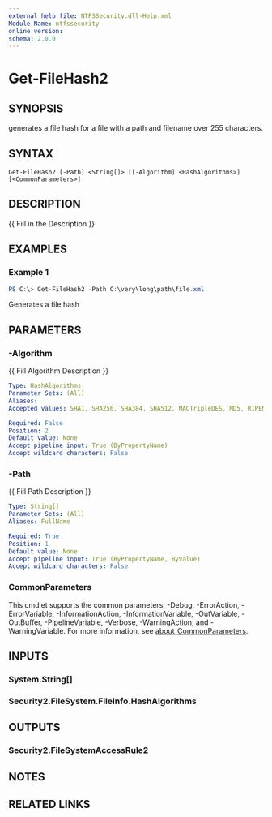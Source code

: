 ```yaml
---
external help file: NTFSSecurity.dll-Help.xml
Module Name: ntfssecurity
online version:
schema: 2.0.0
---
```


# Get-FileHash2

## SYNOPSIS

generates a file hash for a file with a path and filename over 255 characters.

## SYNTAX

```
Get-FileHash2 [-Path] <String[]> [[-Algorithm] <HashAlgorithms>] [<CommonParameters>]
```

## DESCRIPTION

{{ Fill in the Description }}

## EXAMPLES

### Example 1

```PowerShell
PS C:\> Get-FileHash2 -Path C:\very\long\path\file.xml
```

Generates a file hash

## PARAMETERS

### -Algorithm

{{ Fill Algorithm Description }}

```yaml
Type: HashAlgorithms
Parameter Sets: (All)
Aliases:
Accepted values: SHA1, SHA256, SHA384, SHA512, MACTripleDES, MD5, RIPEMD160

Required: False
Position: 2
Default value: None
Accept pipeline input: True (ByPropertyName)
Accept wildcard characters: False
```

### -Path

{{ Fill Path Description }}

```yaml
Type: String[]
Parameter Sets: (All)
Aliases: FullName

Required: True
Position: 1
Default value: None
Accept pipeline input: True (ByPropertyName, ByValue)
Accept wildcard characters: False
```

### CommonParameters
This cmdlet supports the common parameters: -Debug, -ErrorAction, -ErrorVariable, -InformationAction, -InformationVariable, -OutVariable, -OutBuffer, -PipelineVariable, -Verbose, -WarningAction, and -WarningVariable. For more information, see [about_CommonParameters](http://go.microsoft.com/fwlink/?LinkID=113216).

## INPUTS

### System.String[]

### Security2.FileSystem.FileInfo.HashAlgorithms

## OUTPUTS

### Security2.FileSystemAccessRule2

## NOTES

## RELATED LINKS
